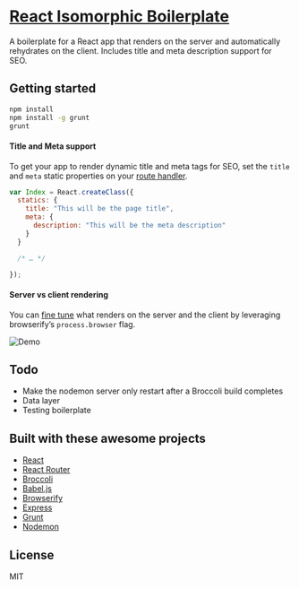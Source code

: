 # [React Isomorphic Boilerplate](https://github.com/ralphholzmann/iso-react-broccoli-boilerplate)

A boilerplate for a React app that renders on the server and automatically
rehydrates on the client. Includes title and meta description support for SEO.

## Getting started
```sh
npm install
npm install -g grunt
grunt
```

#### Title and Meta support
To get your app to render dynamic title and meta tags for SEO, set the `title`
and `meta` static properties on your [route handler](https://github.com/ralphholzmann/iso-react-broccoli-boilerplate/blob/master/src/app/handlers/index.js#L6-L11).

```javascript
var Index = React.createClass({
  statics: {
    title: "This will be the page title",
    meta: {
      description: "This will be the meta description"
    }
  }

  /* … */

});
```

#### Server vs client rendering
You can [fine tune](https://github.com/ralphholzmann/iso-react-broccoli-boilerplate/blob/master/src/app/handlers/index.js#L16) what renders on the server and the client by leveraging
browserify’s `process.browser` flag. 

![Demo](http://i.ralph.io/sb479b34.png)

## Todo
* Make the nodemon server only restart after a Broccoli build completes
* Data layer
* Testing boilerplate

## Built with these awesome projects
* [React](https://facebook.github.io/react/)
* [React Router](https://github.com/rackt/react-router)
* [Broccoli](https://github.com/broccolijs/broccoli)
* [Babel.js](https://babeljs.io/)
* [Browserify](http://browserify.org/)
* [Express](http://expressjs.com/)
* [Grunt](http://gruntjs.com/)
* [Nodemon](http://nodemon.io/)

## License
MIT
